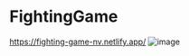# FightingGame
https://fighting-game-nv.netlify.app/
![image](https://user-images.githubusercontent.com/85256743/170842338-82bbdfc8-1b25-48b4-82b4-e427e5955756.png)
